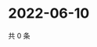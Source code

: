 # 2022-06-10

共 0 条

<!-- BEGIN WEIBO -->
<!-- 最后更新时间 Fri Jun 10 2022 08:29:46 GMT+0800 (China Standard Time) -->

<!-- END WEIBO -->
